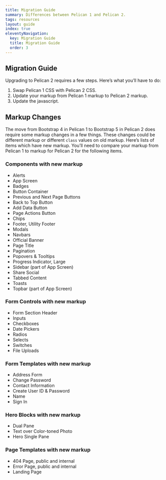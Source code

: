 ```yaml
---
title: Migration Guide
summary: Differences between Pelican 1 and Pelican 2.
tags: resources
layout: guide
index: true
eleventyNavigation:
  key: Migration Guide
  title: Migration Guide
  order: 3
---
```


## Migration Guide

Upgrading to Pelican 2 requires a few steps. Here’s what you’ll have to do:

1. Swap Pelican 1 CSS with Pelican 2 CSS.
2. Update your markup from Pelican 1 markup to Pelican 2 markup.
3. Update the javascript.

## Markup Changes

The move from Bootstrap 4 in Pelican 1 to Bootstrap 5 in Pelican 2 does require some markup changes in a few things.  These changes could be different markup or different `class` values on old markup. Here’s lists of items which have new markup. You’ll need to compare your markup from Pelican 1 to markup for Pelican 2 for the following items.

### Components with new markup

- Alerts
- App Screen
- Badges
- Button Container
- Previous and Next Page Buttons
- Back to Top Button
- Add Data Button
- Page Actions Button
- Chips
- Footer, Utility Footer
- Modals
- Navbars
- Official Banner
- Page Title
- Pagination
- Popovers &amp; Tooltips
- Progress Indicator, Large
- Sidebar (part of App Screen)
- Share Social
- Tabbed Content
- Toasts
- Topbar (part of App Screen)

### Form Controls with new markup

- Form Section Header
- Inputs
- Checkboxes
- Date Pickers
- Radios
- Selects
- Switches
- File Uploads

### Form Templates with new markup

- Address Form
- Change Password
- Contact Information
- Create User ID & Password
- Name
- Sign In

### Hero Blocks with new markup

- Dual Pane
- Text over Color-toned Photo
- Hero Single Pane

### Page Templates with new markup

- 404 Page, public and internal
- Error Page, public and internal
- Landing Page
